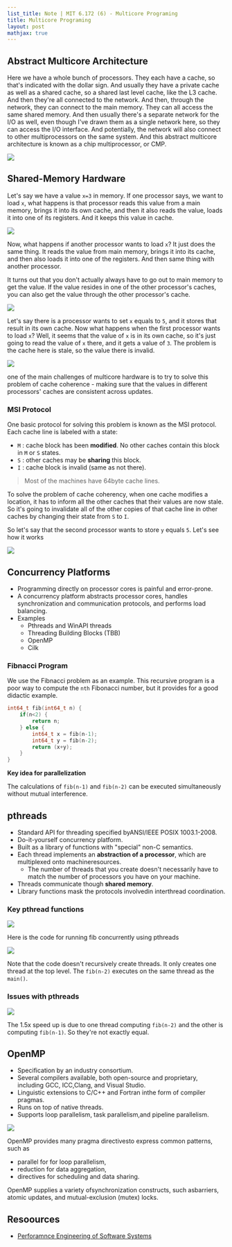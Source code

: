 ```yaml
---
list_title: Note | MIT 6.172 (6) - Multicore Programing
title: Multicore Programing
layout: post
mathjax: true
---
```


## Abstract Multicore Architecture

Here we have a whole bunch of processors. They each have a cache, so that's indicated with the dollar sign. And usually they have a private cache as well as a shared cache, so a shared last level cache, like the L3 cache. And then they're all connected to the network. And then, through the network, they can connect to the main memory. They can all access the same shared memory. And then usually there's a separate network for the I/O as well, even though I've drawn them as a single network here, so they can access the I/O interface. And potentially, the network will also connect to other multiprocessors on the same system. And this abstract multicore architecture is known as a chip multiprocessor, or CMP.

<img class="md-img-center" src="{{site.baseurl}}/assets/images/2021/07/perf-06-01.png">

## Shared-Memory Hardware

Let's say we have a value `x=3` in memory. If one processor says, we want to load `x`, what happens is that processor reads this value from a main memory, brings it into its own cache, and then it also reads the value, loads it into one of its registers. And it keeps this value in cache.

<img class="md-img-center" src="{{site.baseurl}}/assets/images/2021/07/perf-06-02.png">

Now, what happens if another processor wants to load `x`? It just does the same thing. It reads the value from main memory, brings it into its cache, and then also loads it into one of the registers. And then same thing with another processor.

It turns out that you don't actually always have to go out to main memory to get the value. If the value resides in one of the other processor's caches, you can also get the value through the other processor's cache.

<img class="md-img-center" src="{{site.baseurl}}/assets/images/2021/07/perf-06-03.png">

Let's say there is a processor wants to set `x` equals to `5`, and it stores that result in its own cache. Now what happens when the first processor wants to load `x`? Well, it seems that the value of `x` is in its own cache, so it's just going to read the value of `x` there, and it gets a value of `3`. The problem is the cache here is stale, so the value there is invalid.

<img class="md-img-center" src="{{site.baseurl}}/assets/images/2021/07/perf-06-04.png">

one of the main challenges of multicore hardware is to try to solve this problem of cache coherence - making sure that the values in different processors' caches are consistent across updates.

### MSI Protocol

One basic protocol for solving this problem is known as the MSI protocol. Each cache line is labeled with a state:

- `M` : cache block has been **modified**. No other caches contain this block in `M` or `S` states.
- `S` : other caches may be **sharing** this block.
- `I` : cache block is invalid (same as not there).

> Most of the machines have 64byte cache lines.

To solve the problem of cache coherency, when one cache modifies a location, it has to inform all the other caches that their values are now stale. So it's going to invalidate all of the other copies of that cache line in other caches by changing their state from `S` to `I`.

So let's say that the second processor wants to store `y` equals `5`. Let's see how it works

<img class="md-img-center" src="{{site.baseurl}}/assets/images/2021/07/perf-06-05.gif">

## Concurrency Platforms

- Programming directly on processor cores is painful and error-prone. 
- A concurrency platform abstracts processor cores, handles synchronization and communication protocols, and performs load balancing.
- Examples
    - Pthreads and WinAPI threads
    - Threading Building Blocks (TBB)
    - OpenMP
    - Cilk


### Fibnacci Program

We use the Fibnacci problem as an example. This recursive program is a poor way to compute the `nth` Fibonacci number, but it provides for a good didactic example.

```c
int64_t fib(int64_t n) {
    if(n<2) {
        return n;
    } else {
        int64_t x = fib(n-1);
        int64_t y = fib(n-2);
        return (x+y);
    }
}
```

**Key idea for parallelization**

The calculations of `fib(n-1)` and `fib(n-2)` can be executed simultaneously without mutual interference.

## pthreads

- Standard API for threading specified byANSI/IEEE POSIX 1003.1-2008.
- Do-it-yourself concurrency platform.
- Built as a library of functions with "special" non-C semantics.
- Each thread implements an **abstraction of a processor**, which are multiplexed onto machineresources.
    - The number of threads that you create doesn't necessarily have to match the number of processors you have on your machine.
- Threads communicate though **shared memory**.
- Library functions mask the protocols involvedin interthread coordination.

### Key pthread functions

<img class="md-img-center" src="{{site.baseurl}}/assets/images/2021/07/perf-06-06.png">

Here is the code for running fib concurrently using pthreads

<img class="md-img-center" src="{{site.baseurl}}/assets/images/2021/07/perf-06-07.png">

Note that the code doesn't recursively create threads. It only creates one thread at the top level. The `fib(n-2)` executes on the same thread as the `main()`. 

### Issues with pthreads

<img class="md-img-center" src="{{site.baseurl}}/assets/images/2021/07/perf-06-08.png">

The 1.5x speed up is due to one thread computing `fib(n-2)` and the other is computing `fib(n-1)`. So they're not exactly equal. 

## OpenMP

- Specification by an industry consortium.
- Several compilers available, both open-source and proprietary, including GCC, ICC,Clang, and Visual Studio.
- Linguistic extensions to C/C++ and Fortran inthe form of compiler pragmas.
- Runs on top of native threads.
- Supports loop parallelism, task parallelism,and pipeline parallelism.

<img class="md-img-center" src="{{site.baseurl}}/assets/images/2021/07/perf-06-09.png">

OpenMP provides many pragma directivesto express common patterns, such as
- parallel for for loop parallelism,
- reduction for data aggregation,
- directives for scheduling and data sharing.

OpenMP supplies a variety ofsynchronization constructs, such asbarriers, atomic updates, and mutual-exclusion (mutex) locks.

## Resoources

- [Perforamnce Engineering of Software Systems](https://ocw.mit.edu/courses/electrical-engineering-and-computer-science/6-172-performance-engineering-of-software-systems-fall-2017/index.htm)